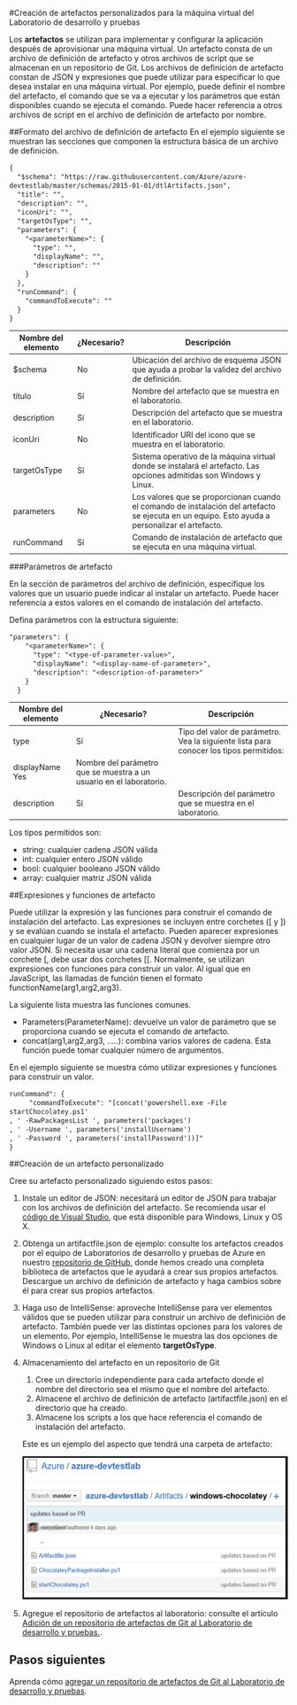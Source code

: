 <properties 
	pageTitle="Creación de artefactos personalizados para la máquina virtual del Laboratorio de desarrollo y pruebas | Microsoft Azure"
	description="Aprenda a crear sus propios artefactos para usarlos con laboratorios de desarrollo y pruebas"
	services="devtest-lab,virtual-machines"
	documentationCenter="na"
	authors="tomarcher"
	manager="douge"
	editor=""/>

<tags
	ms.service="devtest-lab"
	ms.workload="na"
	ms.tgt_pltfrm="na"
	ms.devlang="na"
	ms.topic="article"
	ms.date="02/03/2016"
	ms.author="tarcher"/>

#Creación de artefactos personalizados para la máquina virtual del Laboratorio de desarrollo y pruebas

Los **artefactos** se utilizan para implementar y configurar la aplicación después de aprovisionar una máquina virtual. Un artefacto consta de un archivo de definición de artefacto y otros archivos de script que se almacenan en un repositorio de Git. Los archivos de definición de artefacto constan de JSON y expresiones que puede utilizar para especificar lo que desea instalar en una máquina virtual. Por ejemplo, puede definir el nombre del artefacto, el comando que se va a ejecutar y los parámetros que están disponibles cuando se ejecuta el comando. Puede hacer referencia a otros archivos de script en el archivo de definición de artefacto por nombre.

##Formato del archivo de definición de artefacto
En el ejemplo siguiente se muestran las secciones que componen la estructura básica de un archivo de definición.

	{
	  "$schema": "https://raw.githubusercontent.com/Azure/azure-devtestlab/master/schemas/2015-01-01/dtlArtifacts.json",
	  "title": "",
	  "description": "",
	  "iconUri": "",
	  "targetOsType": "",
	  "parameters": {
	    "<parameterName>": {
	      "type": "",
	      "displayName": "",
	      "description": ""
	    }
	  },
	  "runCommand": {
	    "commandToExecute": ""
	  }
	}

| Nombre del elemento | ¿Necesario? | Descripción
| ------------ | --------- | -----------
| $schema | No | Ubicación del archivo de esquema JSON que ayuda a probar la validez del archivo de definición.
| título | Sí | Nombre del artefacto que se muestra en el laboratorio.
| description | Sí | Descripción del artefacto que se muestra en el laboratorio.
| iconUri | No | Identificador URI del icono que se muestra en el laboratorio.
| targetOsType | Sí | Sistema operativo de la máquina virtual donde se instalará el artefacto. Las opciones admitidas son Windows y Linux.
| parameters | No | Los valores que se proporcionan cuando el comando de instalación del artefacto se ejecuta en un equipo. Esto ayuda a personalizar el artefacto.
| runCommand | Sí | Comando de instalación de artefacto que se ejecuta en una máquina virtual.

###Parámetros de artefacto

En la sección de parámetros del archivo de definición, especifique los valores que un usuario puede indicar al instalar un artefacto. Puede hacer referencia a estos valores en el comando de instalación del artefacto.

Defina parámetros con la estructura siguiente:

	"parameters": {
	    "<parameterName>": {
	      "type": "<type-of-parameter-value>",
	      "displayName": "<display-name-of-parameter>",
	      "description": "<description-of-parameter>"
	    }
	  }

| Nombre del elemento | ¿Necesario? | Descripción
| ------------ | --------- | -----------
| type | Sí | Tipo del valor de parámetro. Vea la siguiente lista para conocer los tipos permitidos:
| displayName Yes | Nombre del parámetro que se muestra a un usuario en el laboratorio.
| description | Sí | Descripción del parámetro que se muestra en el laboratorio.

Los tipos permitidos son:

- string: cualquier cadena JSON válida
- int: cualquier entero JSON válido
- bool: cualquier booleano JSON válido
- array: cualquier matriz JSON válida

##Expresiones y funciones de artefacto

Puede utilizar la expresión y las funciones para construir el comando de instalación del artefacto. Las expresiones se incluyen entre corchetes ([ y ]) y se evalúan cuando se instala el artefacto. Pueden aparecer expresiones en cualquier lugar de un valor de cadena JSON y devolver siempre otro valor JSON. Si necesita usar una cadena literal que comienza por un corchete [, debe usar dos corchetes [[. Normalmente, se utilizan expresiones con funciones para construir un valor. Al igual que en JavaScript, las llamadas de función tienen el formato functionName(arg1,arg2,arg3).

La siguiente lista muestra las funciones comunes.

- Parameters(ParameterName): devuelve un valor de parámetro que se proporciona cuando se ejecuta el comando de artefacto.
- concat(arg1,arg2,arg3, …..): combina varios valores de cadena. Esta función puede tomar cualquier número de argumentos.

En el ejemplo siguiente se muestra cómo utilizar expresiones y funciones para construir un valor.

	runCommand": {
	     "commandToExecute": "[concat('powershell.exe -File startChocolatey.ps1'
	, ' -RawPackagesList ', parameters('packages')
	, ' -Username ', parameters('installUsername')
	, ' -Password ', parameters('installPassword'))]"
	}

##Creación de un artefacto personalizado

Cree su artefacto personalizado siguiendo estos pasos:

1. Instale un editor de JSON: necesitará un editor de JSON para trabajar con los archivos de definición del artefacto. Se recomienda usar el [código de Visual Studio](https://code.visualstudio.com/), que está disponible para Windows, Linux y OS X.

1. Obtenga un artifactfile.json de ejemplo: consulte los artefactos creados por el equipo de Laboratorios de desarrollo y pruebas de Azure en nuestro [repositorio de GitHub](https://github.com/Azure/azure-devtestlab), donde hemos creado una completa biblioteca de artefactos que le ayudará a crear sus propios artefactos. Descargue un archivo de definición de artefacto y haga cambios sobre él para crear sus propios artefactos.

1. Haga uso de IntelliSense: aproveche IntelliSense para ver elementos válidos que se pueden utilizar para construir un archivo de definición de artefacto. También puede ver las distintas opciones para los valores de un elemento. Por ejemplo, IntelliSense le muestra las dos opciones de Windows o Linux al editar el elemento **targetOsType**.

1. Almacenamiento del artefacto en un repositorio de Git
	1. Cree un directorio independiente para cada artefacto donde el nombre del directorio sea el mismo que el nombre del artefacto.
	1. Almacene el archivo de definición de artefacto (artifactfile.json) en el directorio que ha creado.
	1. Almacene los scripts a los que hace referencia el comando de instalación del artefacto.

	Este es un ejemplo del aspecto que tendrá una carpeta de artefacto:

	![Ejemplo de repositorio de Git de artefacto](./media/devtest-lab-artifact-author/git-repo.png)

1. Agregue el repositorio de artefactos al laboratorio: consulte el artículo [Adición de un repositorio de artefactos de Git al Laboratorio de desarrollo y pruebas.](devtest-lab-add-artifact-repo.md).

## Pasos siguientes

Aprenda cómo [agregar un repositorio de artefactos de Git al Laboratorio de desarrollo y pruebas](devtest-lab-add-artifact-repo.md).

<!---HONumber=AcomDC_0204_2016-->